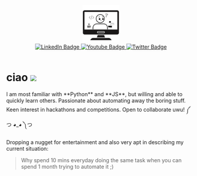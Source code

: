 <div id="header" align="center">
    <img src="./assets/Avatar.png" width="100"/>
    <div id="badges">
        <a href="your-linkedin-URL">
            <img src="https://img.shields.io/badge/LinkedIn-blue?style=for-the-badge&logo=linkedin&logoColor=white" alt="LinkedIn Badge"/>
        </a>
        <a href="your-youtube-URL">
            <img src="https://img.shields.io/badge/YouTube-red?style=for-the-badge&logo=youtube&logoColor=white" alt="Youtube Badge"/>
        </a>
        <a href="your-twitter-URL">
            <img src="https://img.shields.io/badge/Twitter-blue?style=for-the-badge&logo=twitter&logoColor=white" alt="Twitter Badge"/>
        </a>
    </div>
    <img src="https://komarev.com/ghpvc/?username=BenjaminChun&style=flat-square&color=blue" alt=""/>
</div>
<h1>
  ciao
  <img src="https://media.giphy.com/media/hvRJCLFzcasrR4ia7z/giphy.gif" width="30px"/>
</h1>
I am most familiar with **Python** and **JS**, but willing and able to quickly learn others.
Passionate about automating away the boring stuff.
Keen interest in hackathons and competitions. Open to collaborate uwu! ༼ つ ◕_◕ ༽つ

Dropping a nugget for entertainment and also very apt in describing my current situation:
> Why spend 10 mins everyday doing the same task when you can spend 1 month trying to automate it ;)



<!---
BenjaminChun/BenjaminChun is a ✨ special ✨ repository because its `README.md` (this file) appears on your GitHub profile.
You can click the Preview link to take a look at your changes.
--->
